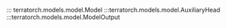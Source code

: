 ::: terratorch.models.model.Model
:::terratorch.models.model.AuxiliaryHead
:::terratorch.models.model.ModelOutput


